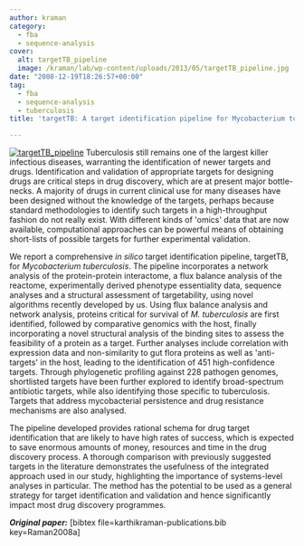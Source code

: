 ```yaml
---
author: kraman
category:
  - fba
  - sequence-analysis
cover:
  alt: targetTB_pipeline
  image: /kraman/lab/wp-content/uploads/2013/05/targetTB_pipeline.jpg
date: "2008-12-19T18:26:57+00:00"
tag:
  - fba
  - sequence-analysis
  - tuberculosis
title: 'targetTB: A target identification pipeline for Mycobacterium tuberculosis'

---
```

[![targetTB_pipeline](/kraman/lab/wp-content/uploads/2013/05/targetTB_pipeline-194x300.jpg)](/kraman/lab/wp-content/uploads/2013/05/targetTB_pipeline.jpg) Tuberculosis still remains one of the largest killer infectious diseases, warranting the identification of newer targets and drugs. Identification and validation of appropriate targets for designing drugs are critical steps in drug discovery, which are at present major bottle-necks. A majority of drugs in current clinical use for many diseases have been designed without the knowledge of the targets, perhaps because standard methodologies to identify such targets in a high-throughput fashion do not really exist. With different kinds of 'omics' data that are now available, computational approaches can be powerful means of obtaining short-lists of possible targets for further experimental validation.

We report a comprehensive _in silico_ target identification pipeline, targetTB, for _Mycobacterium tuberculosis_. The pipeline incorporates a network analysis of the protein-protein interactome, a flux balance analysis of the reactome, experimentally derived phenotype essentiality data, sequence analyses and a structural assessment of targetability, using novel algorithms recently developed by us. Using flux balance analysis and network analysis, proteins critical for survival of _M. tuberculosis_ are first identified, followed by comparative genomics with the host, finally incorporating a novel structural analysis of the binding sites to assess the feasibility of a protein as a target. Further analyses include correlation with expression data and non-similarity to gut flora proteins as well as 'anti-targets' in the host, leading to the identification of 451 high-confidence targets. Through phylogenetic profiling against 228 pathogen genomes, shortlisted targets have been further explored to identify broad-spectrum antibiotic targets, while also identifying those specific to tuberculosis. Targets that address mycobacterial persistence and drug resistance mechanisms are also analysed.

The pipeline developed provides rational schema for drug target identification that are likely to have high rates of success, which is expected to save enormous amounts of money, resources and time in the drug discovery process. A thorough comparison with previously suggested targets in the literature demonstrates the usefulness of the integrated approach used in our study, highlighting the importance of systems-level analyses in particular. The method has the potential to be used as a general strategy for target identification and validation and hence significantly impact most drug discovery programmes.

_**Original paper:**_ \[bibtex file=karthikraman-publications.bib key=Raman2008a\]
